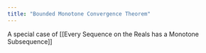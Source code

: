 ```yaml
---
title: "Bounded Monotone Convergence Theorem"
---
```


A special case of [[Every Sequence on the Reals has a Monotone Subsequence]]